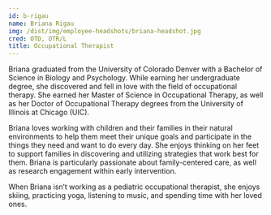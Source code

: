 ```yaml
---
id: b-rigau
name: Briana Rigau
img: /dist/img/employee-headshots/briana-headshot.jpg
cred: OTD, OTR/L
title: Occupational Therapist
---
```


Briana graduated from the University of Colorado Denver with a Bachelor of Science in Biology
and Psychology. While earning her undergraduate degree, she discovered and fell in love with
the field of occupational therapy. She earned her Master of Science in Occupational Therapy, as
well as her Doctor of Occupational Therapy degrees from the University of Illinois at Chicago
(UIC).

Briana loves working with children and their families in their natural environments to help them
meet their unique goals and participate in the things they need and want to do every day. She
enjoys thinking on her feet to support families in discovering and utilizing strategies that work
best for them. Briana is particularly passionate about family-centered care, as well as research
engagement within early intervention.

When Briana isn’t working as a pediatric occupational therapist, she enjoys skiing, practicing
yoga, listening to music, and spending time with her loved ones.